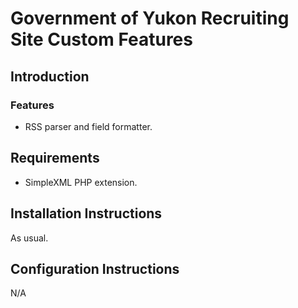 Government of Yukon Recruiting Site Custom Features
===================================================

## Introduction

### Features
* RSS parser and field formatter.

## Requirements
* SimpleXML PHP extension.

## Installation Instructions
As usual.

## Configuration Instructions
N/A
